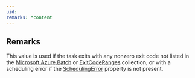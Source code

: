 ```yaml
---
uid: 
remarks: *content
---
```

## Remarks  
 This value is used if the task exits with any nonzero exit code not listed in the [Microsoft.Azure.Batch](assetId:///N:Microsoft.Azure.Batch?qualifyHint=False&autoUpgrade=True) or              [ExitCodeRanges](assetId:///P:Microsoft.Azure.Batch.ExitConditions.ExitCodeRanges?qualifyHint=False&autoUpgrade=True) collection, or with a scheduling error if the [SchedulingError](assetId:///P:Microsoft.Azure.Batch.ExitConditions.SchedulingError?qualifyHint=False&autoUpgrade=True) property              is not present.